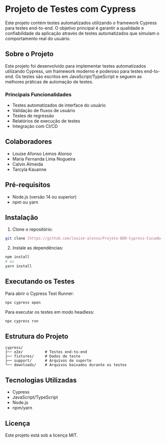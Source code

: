 # Projeto de Testes com Cypress

Este projeto contém testes automatizados utilizando o framework Cypress para testes end-to-end. O objetivo principal é garantir a qualidade e confiabilidade da aplicação através de testes automatizados que simulam o comportamento real do usuário.

## Sobre o Projeto

Este projeto foi desenvolvido para implementar testes automatizados utilizando Cypress, um framework moderno e poderoso para testes end-to-end. Os testes são escritos em JavaScript/TypeScript e seguem as melhores práticas de automação de testes.

### Principais Funcionalidades
- Testes automatizados de interface do usuário
- Validação de fluxos de usuário
- Testes de regressão
- Relatórios de execução de testes
- Integração com CI/CD

## Colaboradores

- Louise Afonso Lemos Alonso
- Maria Fernanda Lima Nogueira
- Calvin Almeida
- Tarcyla Kauanne


## Pré-requisitos

- Node.js (versão 14 ou superior)
- npm ou yarn

## Instalação

1. Clone o repositório:
```bash
git clone [https://github.com/louise-alonso/Projeto-BDD-Cypress-Cucumber-Gherkin]
```

2. Instale as dependências:
```bash
npm install
# ou
yarn install
```

## Executando os Testes

Para abrir o Cypress Test Runner:
```bash
npx cypress open
```

Para executar os testes em modo headless:
```bash
npx cypress run
```

## Estrutura do Projeto

```
cypress/
├── e2e/          # Testes end-to-end
├── fixtures/     # Dados de teste
├── support/      # Arquivos de suporte
└── downloads/    # Arquivos baixados durante os testes
```

## Tecnologias Utilizadas

- Cypress
- JavaScript/TypeScript
- Node.js
- npm/yarn

## Licença

Este projeto está sob a licença MIT. 
